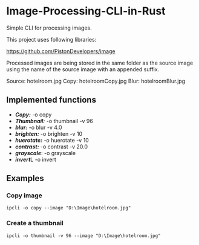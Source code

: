 # Image-Processing-CLI-in-Rust

Simple CLI for processing images.

This project uses following libraries:

https://github.com/PistonDevelopers/image


Processed images are being stored in the same folder as the source image using the name of the source image with an appended suffix.

Source: hotelroom.jpg
Copy: hotelroomCopy.jpg
Blur: hotelroomBlur.jpg

## Implemented functions
* ***Copy:*** -o copy 
* ***Thumbnail:*** -o thumbnail -v 96
* ***blur:*** -o blur -v 4.0 
* ***brighten:*** -o brighten -v 10
* ***huerotate:*** -o huerotate -v 10
* ***contrast:*** -o contrast -v 20.0
* ***grayscale***: -o grayscale 
* ***invert***L -o invert

## Examples 

### Copy image
```
ipcli -o copy --image "D:\Image\hotelroom.jpg"
```

### Create a thumbnail 
```
ipcli -o thumbnail -v 96 --image "D:\Image\hotelroom.jpg"
```
